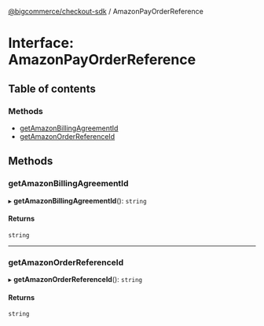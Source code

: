 [@bigcommerce/checkout-sdk](../README.md) / AmazonPayOrderReference

# Interface: AmazonPayOrderReference

## Table of contents

### Methods

- [getAmazonBillingAgreementId](AmazonPayOrderReference.md#getamazonbillingagreementid)
- [getAmazonOrderReferenceId](AmazonPayOrderReference.md#getamazonorderreferenceid)

## Methods

### getAmazonBillingAgreementId

▸ **getAmazonBillingAgreementId**(): `string`

#### Returns

`string`

___

### getAmazonOrderReferenceId

▸ **getAmazonOrderReferenceId**(): `string`

#### Returns

`string`
